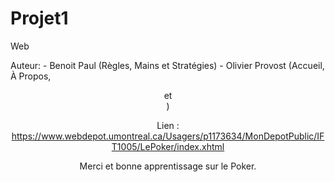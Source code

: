 # Projet1
Web

Auteur: - Benoit Paul (Règles, Mains et Stratégies)
        - Olivier Provost (Accueil, À Propos, <header> et <footer>)

Lien : https://www.webdepot.umontreal.ca/Usagers/p1173634/MonDepotPublic/IFT1005/LePoker/index.xhtml

Merci et bonne apprentissage sur le Poker.


